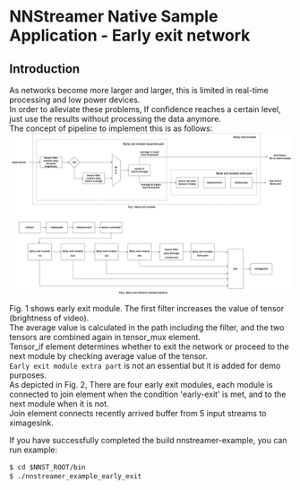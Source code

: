 # NNStreamer Native Sample Application - Early exit network
## Introduction
As networks become more larger and larger, this is limited in real-time processing and low power devices.  
In order to alleviate these problems, If confidence reaches a certain level, just use the results without processing the data anymore.  
The concept of pipeline to implement this is as follows:  
![pipeline-img](./early_exit.png)  

Fig. 1 shows early exit module. The first filter increases the value of tensor (brightness of video).  
The average value is calculated in the path including the filter, and the two tensors are combined again in tensor_mux element.  
Tensor_if element determines whether to exit the network or proceed to the next module by checking average value of the tensor.  
`Early exit module extra part` is not an essential but it is added for demo purposes.  
As depicted in Fig. 2, There are four early exit modules, each module is connected to join element when the condition 'early-exit' is met, and to the next module when it is not.  
Join element connects recently arrived buffer from 5 input streams to ximagesink.  

If you have successfully completed the build nnstreamer-example, you can run example:  
```
$ cd $NNST_ROOT/bin
$ ./nnstreamer_example_early_exit
```
